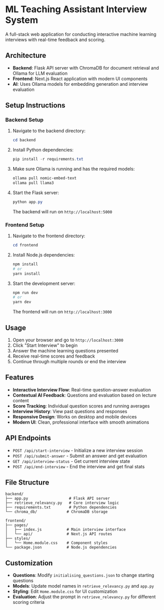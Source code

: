 # ML Teaching Assistant Interview System

A full-stack web application for conducting interactive machine learning interviews with real-time feedback and scoring.

## Architecture

- **Backend**: Flask API server with ChromaDB for document retrieval and Ollama for LLM evaluation
- **Frontend**: Next.js React application with modern UI components
- **AI**: Uses Ollama models for embedding generation and interview evaluation

## Setup Instructions

### Backend Setup

1. Navigate to the backend directory:
   ```powershell
   cd backend
   ```

2. Install Python dependencies:
   ```powershell
   pip install -r requirements.txt
   ```

3. Make sure Ollama is running and has the required models:
   ```powershell
   ollama pull nomic-embed-text
   ollama pull llama3
   ```

4. Start the Flask server:
   ```powershell
   python app.py
   ```
   The backend will run on `http://localhost:5000`

### Frontend Setup

1. Navigate to the frontend directory:
   ```powershell
   cd frontend
   ```

2. Install Node.js dependencies:
   ```powershell
   npm install
   # or
   yarn install
   ```

3. Start the development server:
   ```powershell
   npm run dev
   # or
   yarn dev
   ```
   The frontend will run on `http://localhost:3000`

## Usage

1. Open your browser and go to `http://localhost:3000`
2. Click "Start Interview" to begin
3. Answer the machine learning questions presented
4. Receive real-time scores and feedback
5. Continue through multiple rounds or end the interview

## Features

- **Interactive Interview Flow**: Real-time question-answer evaluation
- **Contextual AI Feedback**: Questions and evaluation based on lecture content
- **Score Tracking**: Individual question scores and running averages
- **Interview History**: View past questions and responses
- **Responsive Design**: Works on desktop and mobile devices
- **Modern UI**: Clean, professional interface with smooth animations

## API Endpoints

- `POST /api/start-interview` - Initialize a new interview session
- `POST /api/submit-answer` - Submit an answer and get evaluation
- `GET /api/interview-status` - Get current interview state
- `POST /api/end-interview` - End the interview and get final stats

## File Structure

```
backend/
├── app.py                  # Flask API server
├── retrieve_relevancy.py   # Core interview logic
├── requirements.txt        # Python dependencies
└── chroma_db/             # ChromaDB storage

frontend/
├── pages/
│   ├── index.js           # Main interview interface
│   └── api/               # Next.js API routes
├── styles/
│   └── Home.module.css    # Component styles
└── package.json           # Node.js dependencies
```

## Customization

- **Questions**: Modify `initialising_questions.json` to change starting questions
- **Models**: Update model names in `retrieve_relevancy.py` and `app.py`
- **Styling**: Edit `Home.module.css` for UI customization
- **Evaluation**: Adjust the prompt in `retrieve_relevancy.py` for different scoring criteria